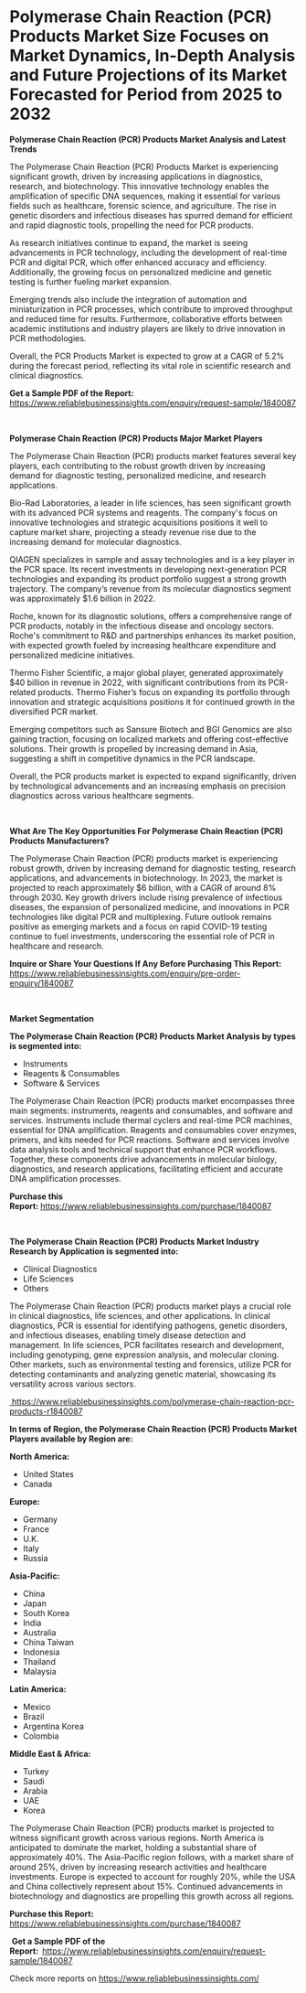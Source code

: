 <p><h1>Polymerase Chain Reaction (PCR) Products Market Size Focuses on Market Dynamics, In-Depth Analysis and Future Projections of its Market Forecasted for Period from 2025 to 2032</h1></p><p><strong>Polymerase Chain Reaction (PCR) Products Market Analysis and Latest Trends</strong></p>
<p><p>The Polymerase Chain Reaction (PCR) Products Market is experiencing significant growth, driven by increasing applications in diagnostics, research, and biotechnology. This innovative technology enables the amplification of specific DNA sequences, making it essential for various fields such as healthcare, forensic science, and agriculture. The rise in genetic disorders and infectious diseases has spurred demand for efficient and rapid diagnostic tools, propelling the need for PCR products.</p><p>As research initiatives continue to expand, the market is seeing advancements in PCR technology, including the development of real-time PCR and digital PCR, which offer enhanced accuracy and efficiency. Additionally, the growing focus on personalized medicine and genetic testing is further fueling market expansion.</p><p>Emerging trends also include the integration of automation and miniaturization in PCR processes, which contribute to improved throughput and reduced time for results. Furthermore, collaborative efforts between academic institutions and industry players are likely to drive innovation in PCR methodologies.</p><p>Overall, the PCR Products Market is expected to grow at a CAGR of 5.2% during the forecast period, reflecting its vital role in scientific research and clinical diagnostics.</p></p>
<p><strong>Get a Sample PDF of the Report:&nbsp;</strong> <a href="https://www.reliablebusinessinsights.com/enquiry/request-sample/1840087?utm_campaign=3062&utm_medium=2&utm_source=Github&utm_content=ia&utm_term=09032025&utm_id=polymerase-chain-reaction-pcr-products">https://www.reliablebusinessinsights.com/enquiry/request-sample/1840087</a></p>
<p>&nbsp;</p>
<p><strong>Polymerase Chain Reaction (PCR) Products Major Market Players</strong></p>
<p><p>The Polymerase Chain Reaction (PCR) products market features several key players, each contributing to the robust growth driven by increasing demand for diagnostic testing, personalized medicine, and research applications. </p><p>Bio-Rad Laboratories, a leader in life sciences, has seen significant growth with its advanced PCR systems and reagents. The company's focus on innovative technologies and strategic acquisitions positions it well to capture market share, projecting a steady revenue rise due to the increasing demand for molecular diagnostics.</p><p>QIAGEN specializes in sample and assay technologies and is a key player in the PCR space. Its recent investments in developing next-generation PCR technologies and expanding its product portfolio suggest a strong growth trajectory. The company’s revenue from its molecular diagnostics segment was approximately $1.6 billion in 2022.</p><p>Roche, known for its diagnostic solutions, offers a comprehensive range of PCR products, notably in the infectious disease and oncology sectors. Roche's commitment to R&D and partnerships enhances its market position, with expected growth fueled by increasing healthcare expenditure and personalized medicine initiatives.</p><p>Thermo Fisher Scientific, a major global player, generated approximately $40 billion in revenue in 2022, with significant contributions from its PCR-related products. Thermo Fisher’s focus on expanding its portfolio through innovation and strategic acquisitions positions it for continued growth in the diversified PCR market.</p><p>Emerging competitors such as Sansure Biotech and BGI Genomics are also gaining traction, focusing on localized markets and offering cost-effective solutions. Their growth is propelled by increasing demand in Asia, suggesting a shift in competitive dynamics in the PCR landscape.</p><p>Overall, the PCR products market is expected to expand significantly, driven by technological advancements and an increasing emphasis on precision diagnostics across various healthcare segments.</p></p>
<p>&nbsp;</p>
<p><strong>What Are The Key Opportunities For Polymerase Chain Reaction (PCR) Products Manufacturers?</strong></p>
<p><p>The Polymerase Chain Reaction (PCR) products market is experiencing robust growth, driven by increasing demand for diagnostic testing, research applications, and advancements in biotechnology. In 2023, the market is projected to reach approximately $6 billion, with a CAGR of around 8% through 2030. Key growth drivers include rising prevalence of infectious diseases, the expansion of personalized medicine, and innovations in PCR technologies like digital PCR and multiplexing. Future outlook remains positive as emerging markets and a focus on rapid COVID-19 testing continue to fuel investments, underscoring the essential role of PCR in healthcare and research.</p></p>
<p><strong>Inquire or Share Your Questions If Any Before Purchasing This Report:</strong> <a href="https://www.reliablebusinessinsights.com/enquiry/pre-order-enquiry/1840087?utm_campaign=3062&utm_medium=2&utm_source=Github&utm_content=ia&utm_term=09032025&utm_id=polymerase-chain-reaction-pcr-products">https://www.reliablebusinessinsights.com/enquiry/pre-order-enquiry/1840087</a></p>
<p>&nbsp;</p>
<p><strong>Market Segmentation</strong></p>
<p><strong>The Polymerase Chain Reaction (PCR) Products Market Analysis by types is segmented into:</strong></p>
<p><ul><li>Instruments</li><li>Reagents & Consumables</li><li>Software & Services</li></ul></p>
<p><p>The Polymerase Chain Reaction (PCR) products market encompasses three main segments: instruments, reagents and consumables, and software and services. Instruments include thermal cyclers and real-time PCR machines, essential for DNA amplification. Reagents and consumables cover enzymes, primers, and kits needed for PCR reactions. Software and services involve data analysis tools and technical support that enhance PCR workflows. Together, these components drive advancements in molecular biology, diagnostics, and research applications, facilitating efficient and accurate DNA amplification processes.</p></p>
<p><strong>Purchase this Report:&nbsp;</strong><a href="https://www.reliablebusinessinsights.com/purchase/1840087?utm_campaign=3062&utm_medium=2&utm_source=Github&utm_content=ia&utm_term=09032025&utm_id=polymerase-chain-reaction-pcr-products">https://www.reliablebusinessinsights.com/purchase/1840087</a></p>
<p>&nbsp;</p>
<p><strong>The Polymerase Chain Reaction (PCR) Products Market Industry Research by Application is segmented into:</strong></p>
<p><ul><li>Clinical Diagnostics</li><li>Life Sciences</li><li>Others</li></ul></p>
<p><p>The Polymerase Chain Reaction (PCR) products market plays a crucial role in clinical diagnostics, life sciences, and other applications. In clinical diagnostics, PCR is essential for identifying pathogens, genetic disorders, and infectious diseases, enabling timely disease detection and management. In life sciences, PCR facilitates research and development, including genotyping, gene expression analysis, and molecular cloning. Other markets, such as environmental testing and forensics, utilize PCR for detecting contaminants and analyzing genetic material, showcasing its versatility across various sectors.</p></p>
<p><a href="https://www.reliablebusinessinsights.com/polymerase-chain-reaction-pcr-products-r1840087?utm_campaign=3062&utm_medium=2&utm_source=Github&utm_content=ia&utm_term=09032025&utm_id=polymerase-chain-reaction-pcr-products">&nbsp;https://www.reliablebusinessinsights.com/polymerase-chain-reaction-pcr-products-r1840087</a></p>
<p><strong>In terms of Region, the Polymerase Chain Reaction (PCR) Products Market Players available by Region are:</strong></p>
<p>
    <p> <strong> North America: </strong>
        <ul>
            <li>United States</li>
            <li>Canada</li>
        </ul>
        </p> 
    <p> <strong> Europe: </strong>
        <ul>
            <li>Germany</li>
            <li>France</li>
            <li>U.K.</li>
            <li>Italy</li>
            <li>Russia</li>
        </ul>
        </p> 
    <p> <strong> Asia-Pacific: </strong>
        <ul>
            <li>China</li>
            <li>Japan</li>
            <li>South Korea</li>
            <li>India</li>
            <li>Australia</li>
            <li>China Taiwan</li>
            <li>Indonesia</li>
            <li>Thailand</li>
            <li>Malaysia</li>
        </ul>
        </p> 
    <p> <strong> Latin America: </strong>
        <ul>
            <li>Mexico</li>
            <li>Brazil</li>
            <li>Argentina Korea</li>
            <li>Colombia</li>
        </ul>
        </p> 
    <p> <strong> Middle East & Africa: </strong>
        <ul>
            <li>Turkey</li>
            <li>Saudi</li>
            <li>Arabia</li>
            <li>UAE</li>
            <li>Korea</li>
        </ul>
    </p>
    </p>
<p><p>The Polymerase Chain Reaction (PCR) products market is projected to witness significant growth across various regions. North America is anticipated to dominate the market, holding a substantial share of approximately 40%. The Asia-Pacific region follows, with a market share of around 25%, driven by increasing research activities and healthcare investments. Europe is expected to account for roughly 20%, while the USA and China collectively represent about 15%. Continued advancements in biotechnology and diagnostics are propelling this growth across all regions.</p></p>
<p><strong>Purchase this Report: </strong><a href="https://www.reliablebusinessinsights.com/purchase/1840087?utm_campaign=3062&utm_medium=2&utm_source=Github&utm_content=ia&utm_term=09032025&utm_id=polymerase-chain-reaction-pcr-products">https://www.reliablebusinessinsights.com/purchase/1840087</a></p>
<p>&nbsp;<strong>Get a Sample PDF of the Report:&nbsp;&nbsp;</strong><a href="https://www.reliablebusinessinsights.com/enquiry/request-sample/1840087?utm_campaign=3062&utm_medium=2&utm_source=Github&utm_content=ia&utm_term=09032025&utm_id=polymerase-chain-reaction-pcr-products">https://www.reliablebusinessinsights.com/enquiry/request-sample/1840087</a></p>
<p><strong></strong></p>
<p>Check more reports on <a href="https://www.reliablebusinessinsights.com/?utm_campaign=3062&utm_medium=2&utm_source=Github&utm_content=ia&utm_term=09032025&utm_id=polymerase-chain-reaction-pcr-products">https://www.reliablebusinessinsights.com/</a></p>